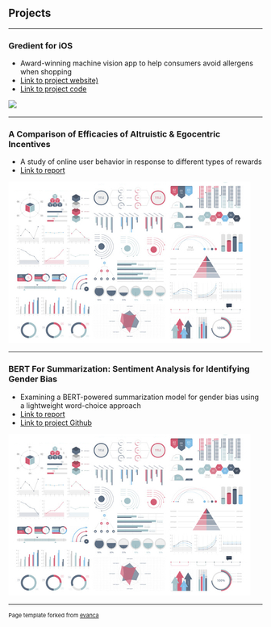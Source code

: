 ## Projects

---

### Gredient for iOS
- Award-winning machine vision app to help consumers avoid allergens when shopping
- [Link to project website)](https://www.gredient-app.com/)
- [Link to project code](https://github.com/jjsahabu/Gredient)
<img src="images/gredient-faster-gif-thumbnail-480-optimized-2.gif?raw=true"/>

---
### A Comparison of Efficacies of Altruistic & Egocentric Incentives
- A study of online user behavior in response to different types of rewards
- [Link to report](/pdf/comparison_of_motivational_incentives_online.pdf)
<img src="images/dummy_thumbnail.jpg?raw=true"/>

---
### BERT For Summarization: Sentiment Analysis for Identifying Gender Bias
- Examining a BERT-powered summarization model for gender bias using a lightweight word-choice approach
- [Link to report](/pdf/W266_final_paper_isaac_chau_alex_kim.pdf)
- [Link to project Github](https://github.com/ikchau/BERT-Gender-Bias)
<img src="images/dummy_thumbnail.jpg?raw=true"/>

---

<p style="font-size:11px">Page template forked from <a href="https://github.com/evanca/quick-portfolio">evanca</a></p>
<!-- Remove above link if you don't want to attibute -->
